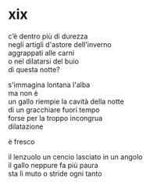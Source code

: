 # xix

c’è dentro più di durezza  
negli artigli d'astore dell'inverno  
aggrappati alle carni  
o nel dilatarsi del buio  
di questa notte?

s'immagina lontana l'alba  
ma non è  
un gallo riempie la cavità della notte  
di un gracchiare fuori tempo  
forse per la troppo incongrua  
dilatazione

è fresco

il lenzuolo un cencio lasciato in un angolo  
il gallo neppure fa più paura  
sta lì muto o stride ogni tanto
